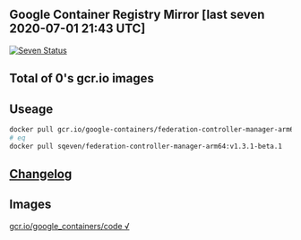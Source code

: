Google Container Registry Mirror [last seven 2020-07-01 21:43 UTC]
-------

[![Seven Status](https://travis-ci.org/sqeven/gcr.svg?branch=seven)](https://travis-ci.org/sqeven/gcr)

Total of 0's gcr.io images
-------

Useage
-------

```bash
docker pull gcr.io/google-containers/federation-controller-manager-arm64:v1.3.1-beta.1 
# eq 
docker pull sqeven/federation-controller-manager-arm64:v1.3.1-beta.1
```

[Changelog](./CHANGES.md)
-------

Images
-------


[gcr.io/google_containers/code √](https://hub.docker.com/r/sqeven/code/tags/)

